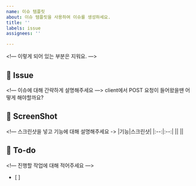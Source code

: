 ```yaml
---
name: 이슈 템플릿
about: 이슈 템플릿을 사용하여 이슈를 생성하세요.
title: ''
labels: issue
assignees: ''

---
```


<!— 이렇게 되어 있는 부분은 지워요. —>

## 📌 Issue
<!— 이슈에 대해 간략하게 설명해주세요 —>
client에서 POST 요청이 들어왔을땐 어떻게 해야할까요?

## 📸 ScreenShot
<!— 스크린샷을 넣고 기능에 대해 설명해주세요 ->
|기능|스크린샷|
|:--:|:--:|
||<img src = "">
||<img src = "">

## 📝 To-do
<!— 진행할 작업에 대해 적어주세요 —>
- [ ] 
